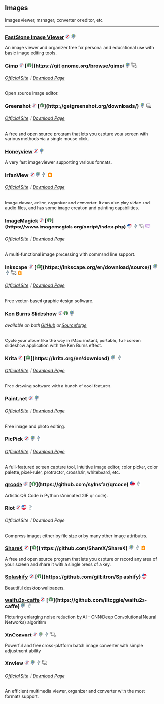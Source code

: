 ## Images

Images viewer, manager, converter or editor, etc.

---

### [FastStone Image Viewer](http://www.faststone.org/) ![](../assets/free.png) ![](../assets/earth-globe.png)

An image viewer and organizer free for personal and educational use with basic image editing tools.

### Gimp ![](../assets/free.png) [![](../assets/open-source-icon.png "GPL@GNOME.org: https://git.gnome.org/browse/gimp")](https://git.gnome.org/browse/gimp) ![](../assets/earth-globe.png) ![](../assets/multi_platform.png)

###### [Official Site](https://www.gimp.org/)｜[Download Page](https://www.gimp.org/downloads/)

Open source image editor.

### Greenshot ![](../assets/free.png) [![](../assets/open-source-icon.png "NO LICENSE@GitHub/BitBucket: http://getgreenshot.org/downloads/")](http://getgreenshot.org/downloads/) ![](../assets/earth-globe.png) ![](../assets/multi_platform.png)

###### [Official Site](http://getgreenshot.org/)｜[Download Page](http://getgreenshot.org/downloads/)

A free and open source program that lets you capture your screen with various methods via a single mouse click.

### [Honeyview](http://www.bandisoft.com/honeyview/) ![](../assets/free.png) ![](../assets/earth-globe.png)

A very fast image viewer supporting various formats.

### IrfanView ![](../assets/free.png) ![](../assets/earth-globe.png) ![](../assets/usb.png) ![](../assets/windows-store.png)

###### [Official Site](http://www.irfanview.com/)｜[Download Page](http://www.irfanview.com/main_download_engl.htm)

Image viewer, editor, organiser and converter. It can also play video and audio files, and has some image creation and painting capabilities.

### ImageMagick ![](../assets/free.png) [![](../assets/open-source-icon.png "Apache 2.0@GitHub/GitLab: https://www.imagemagick.org/script/index.php")](https://www.imagemagick.org/script/index.php) ![](../assets/united-states.png) ![](../assets/usb.png) ![](../assets/multi_platform.png) ![](../assets/command-line.png)

###### [Official Site](https://www.imagemagick.org/script/index.php)｜[Download Page](https://www.imagemagick.org/script/download.php)

A multi-functional image processing with command line support.

### Inkscape ![](../assets/free.png) [![](../assets/open-source-icon.png "GPL@inkscape.org: https://inkscape.org/en/download/source/")](https://inkscape.org/en/download/source/) ![](../assets/earth-globe.png) ![](../assets/usb.png) ![](../assets/multi_platform.png) ![](../assets/windows-store.png)

###### [Official Site](https://inkscape.org/en/)｜[Download Page](https://inkscape.org/en/download/windows/)

Free vector-based graphic design software.

### Ken Burns Slideshow ![](../assets/free.png) ![](../assets/open-source-icon.png "NO LICENSE@GitHub/Sourceforge") ![](../assets/earth-globe.png)

###### available on both [GitHub](https://github.com/changbowen/Ken-Burns-Slideshow) or [Sourceforge](https://sourceforge.net/projects/ken-burns-slideshow/)

Cycle your album like the way in iMac: instant, portable, full-screen slideshow application with the Ken Burns effect.

### Krita ![](../assets/free.png) [![](../assets/open-source-icon.png "GPL 3.0@krita.org: https://krita.org/en/download")](https://krita.org/en/download) ![](../assets/earth-globe.png) ![](../assets/usb.png)

###### [Official Site](https://krita.org/en/)｜[Download Page](https://krita.org/en/download/krita-desktop/)

Free drawing software with a bunch of cool features.

### Paint.net ![](../assets/free.png) ![](../assets/earth-globe.png)

###### [Official Site](https://www.getpaint.net/index.html)｜[Download Page](https://www.getpaint.net/download.html)

Free image and photo editing.

### PicPick ![](../assets/free.png) ![](../assets/earth-globe.png) ![](../assets/usb.png)

###### [Official Site](http://ngwin.com/picpick)｜[Download Page](http://ngwin.com/picpick/download)

A full-featured screen capture tool, Intuitive image editor, color picker, color palette, pixel-ruler, protractor, crosshair, whiteboard, etc.

### [qrcode](https://github.com/sylnsfar/qrcode) ![](../assets/free.png) [![](../assets/open-source-icon.png "GPL 3.0@GitHub: https://github.com/sylnsfar/qrcode")](https://github.com/sylnsfar/qrcode) ![](../assets/united-states.png) ![](../assets/usb.png)

Artistic QR Code in Python \(Animated GIF qr code\).

### Riot ![](../assets/free.png) ![](../assets/united-states.png) ![](../assets/usb.png)

###### [Official Site](http://luci.criosweb.ro/riot/)｜[Download Page](http://luci.criosweb.ro/riot/download/)

Compress images either by file size or by many other image attributes.

### [ShareX](https://getsharex.com/) ![](../assets/free.png) [![](../assets/open-source-icon.png "GPL 3.0@GitHub: https://github.com/ShareX/ShareX")](https://github.com/ShareX/ShareX) ![](../assets/earth-globe.png) ![](../assets/usb.png) ![](../assets/windows-store.png)

A free and open source program that lets you capture or record any area of your screen and share it with a single press of a key.

### [Splashify](https://splashify.net/) ![](../assets/free.png) [![](../assets/open-source-icon.png "MIT@GitHub: https://github.com/gilbitron/Splashify")](https://github.com/gilbitron/Splashify) ![](../assets/united-states.png)

Beautiful desktop wallpapers.

### [waifu2x-caffe](https://github.com/lltcggie/waifu2x-caffe)  ![](../assets/free.png) [![](../assets/open-source-icon.png "MIT@GitHub: https://github.com/lltcggie/waifu2x-caffe")](https://github.com/lltcggie/waifu2x-caffe) ![](../assets/earth-globe.png) ![](../assets/usb.png)

Picturing enlarging noise reduction by  AI - CNN(Deep Convolutional Neural Networks) algorithm

### [XnConvert](http://www.xnview.com/en/xnconvert/) ![](../assets/free.png) ![](../assets/earth-globe.png) ![](../assets/usb.png) ![](../assets/multi_platform.png)

Powerful and free cross-platform batch image converter with simple adjustment ability

### Xnview ![](../assets/free.png) ![](../assets/earth-globe.png) ![](../assets/usb.png) ![](../assets/multi_platform.png)

###### [Official Site](http://www.xnview.com/en/)｜[Download Page](http://www.xnview.com/en/xnview/#downloads)

An efficient multimedia viewer, organizer and converter with the most formats support.
